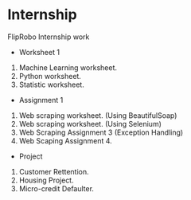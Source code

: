 # Internship
FlipRobo Internship work
- Worksheet 1
1. Machine Learning worksheet.
2. Python worksheet.
3. Statistic worksheet.
- Assignment 1
1. Web scraping worksheet.
(Using BeautifulSoap)
2. Web scraping worksheet.
(Using Selenium)
3. Web Scraping Assignment 3 
(Exception Handling)
4. Web Scaping Assignment 4.
- Project
1. Customer Rettention.
2. Housing Project.
3. Micro-credit Defaulter.
